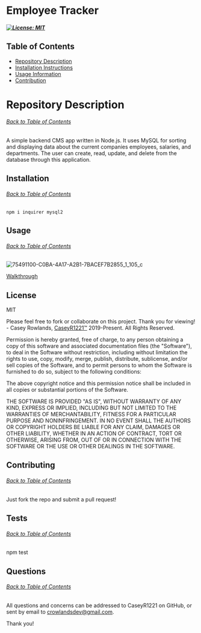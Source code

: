 # Employee Tracker
  ##### [![License: MIT](https://img.shields.io/badge/License-MIT-yellow.svg)](https://opensource.org/licenses/MIT)
  ## Table of Contents
  * [Repository Description](#description)
  * [Installation Instructions](#installation)
  * [Usage Information](#usage)
  * [Contribution](#contribute)
  
  # Repository Description
  ###### [Back to Table of Contents](#Table-of-Contents)
  A simple backend CMS app written in Node.js. It uses MySQL for sorting and displaying data about the current companies employees, salaries, and departments. The user can create, read, update, and delete from the database through this application.

  ## Installation
  ###### [Back to Table of Contents](#Table-of-Contents)
  
  ```
  npm i inquirer mysql2
  ```

  ## Usage
  ###### [Back to Table of Contents](#Table-of-Contents)
  
![75491100-C0BA-4A17-A2B1-7BACEF7B2855_1_105_c](https://user-images.githubusercontent.com/44381344/129991064-a3f99f06-3b38-4454-b2f8-a4afa502c91d.jpeg)

  [Walkthrough](https://youtu.be/OIX3NhLKwAc)

   
 ## License
 MIT
 
Please feel free to fork or collaborate on this project. Thank you for viewing! - Casey Rowlands, [CaseyR1221™](https://github.com/CaseyR1221/employee-tracker) 2019-Present. All Rights Reserved.
    
 Permission is hereby granted, free of charge, to any person obtaining a copy of this software and associated documentation files (the "Software"), to deal in the Software without restriction, including without limitation the rights to use, copy, modify, merge, publish, distribute, sublicense, and/or sell copies of the Software, and to permit persons to whom the Software is furnished to do so, subject to the following conditions:
 
 The above copyright notice and this permission notice shall be included in all copies or substantial portions of the Software.
 
 THE SOFTWARE IS PROVIDED "AS IS", WITHOUT WARRANTY OF ANY KIND, EXPRESS OR IMPLIED, INCLUDING BUT NOT LIMITED TO THE WARRANTIES OF MERCHANTABILITY, FITNESS FOR A PARTICULAR PURPOSE AND NONINFRINGEMENT. IN NO EVENT SHALL THE AUTHORS OR COPYRIGHT HOLDERS BE LIABLE FOR ANY CLAIM, DAMAGES OR OTHER LIABILITY, WHETHER IN AN ACTION OF CONTRACT, TORT OR OTHERWISE, ARISING FROM, OUT OF OR IN CONNECTION WITH THE SOFTWARE OR THE USE OR OTHER DEALINGS IN THE SOFTWARE.

  ## Contributing
  ###### [Back to Table of Contents](#Table-of-Contents)
  Just fork the repo and submit a pull request!

  ## Tests
  ###### [Back to Table of Contents](#Table-of-Contents)
  npm test
  
  ## Questions
  ###### [Back to Table of Contents](#Table-of-Contents)
  All questions and concerns can be addressed to CaseyR1221 on GitHub, or sent by email to crowlandsdev@gmail.com.
  
Thank you!
